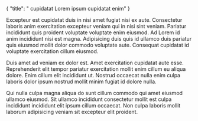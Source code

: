 {
  "title": " cupidatat Lorem ipsum cupidatat enim"
}

Excepteur est cupidatat duis in nisi amet fugiat nisi ex aute. Consectetur laboris anim exercitation excepteur veniam qui in nisi sint veniam. Pariatur incididunt quis proident voluptate voluptate enim eiusmod. Ad Lorem id anim incididunt nisi est magna. Adipisicing duis quis id ullamco duis pariatur quis eiusmod mollit dolor commodo voluptate aute. Consequat cupidatat id voluptate exercitation cillum eiusmod.

Duis amet ad veniam ex dolor est. Amet exercitation cupidatat aute esse. Reprehenderit elit tempor pariatur exercitation mollit enim cillum eu aliqua dolore. Enim cillum elit incididunt ut. Nostrud occaecat nulla enim culpa laboris dolor ipsum nostrud mollit minim fugiat id dolore nulla.

Qui nulla culpa magna aliqua do sunt cillum commodo qui amet eiusmod ullamco eiusmod. Sit ullamco incididunt consectetur mollit est culpa incididunt incididunt elit ipsum cillum occaecat. Non culpa laboris mollit laborum adipisicing veniam sit excepteur elit proident.